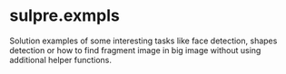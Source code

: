 # sulpre.exmpls
Solution examples of some interesting tasks like face detection, shapes detection or how to find fragment image in big image without using additional helper functions.
